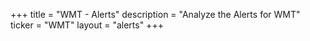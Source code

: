 +++
title = "WMT - Alerts"
description = "Analyze the Alerts for WMT"
ticker = "WMT"
layout = "alerts"
+++

